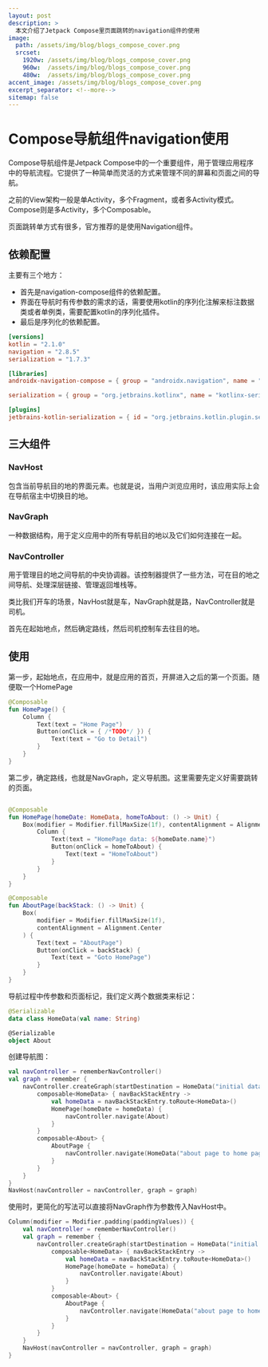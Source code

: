 ```yaml
---
layout: post
description: > 
  本文介绍了Jetpack Compose里页面跳转的navigation组件的使用
image: 
  path: /assets/img/blog/blogs_compose_cover.png
  srcset: 
    1920w: /assets/img/blog/blogs_compose_cover.png
    960w:  /assets/img/blog/blogs_compose_cover.png
    480w:  /assets/img/blog/blogs_compose_cover.png
accent_image: /assets/img/blog/blogs_compose_cover.png
excerpt_separator: <!--more-->
sitemap: false
---
```

# Compose导航组件navigation使用
Compose导航组件是Jetpack Compose中的一个重要组件，用于管理应用程序中的导航流程。它提供了一种简单而灵活的方式来管理不同的屏幕和页面之间的导航。

之前的View架构一般是单Activity，多个Fragment，或者多Activity模式。Compose则是多Activity，多个Composable。

页面跳转单方式有很多，官方推荐的是使用Navigation组件。

## 依赖配置
主要有三个地方：
* 首先是navigation-compose组件的依赖配置。
* 界面在导航时有传参数的需求的话，需要使用kotlin的序列化注解来标注数据类或者单例类，需要配置kotlin的序列化插件。
* 最后是序列化的依赖配置。

```toml
[versions]
kotlin = "2.1.0"
navigation = "2.8.5"
serialization = "1.7.3"

[libraries]
androidx-navigation-compose = { group = "androidx.navigation", name = "navigation-compose", version.ref = "navigation" }

serialization = { group = "org.jetbrains.kotlinx", name = "kotlinx-serialization-json", version = "serialization"}

[plugins]
jetbrains-kotlin-serialization = { id = "org.jetbrains.kotlin.plugin.serialization", version.ref = "kotlin" }
```

## 三大组件

### NavHost

包含当前导航目的地的界面元素。也就是说，当用户浏览应用时，该应用实际上会在导航宿主中切换目的地。

### NavGraph
一种数据结构，用于定义应用中的所有导航目的地以及它们如何连接在一起。

### NavController

用于管理目的地之间导航的中央协调器。该控制器提供了一些方法，可在目的地之间导航、处理深层链接、管理返回堆栈等。

类比我们开车的场景，NavHost就是车，NavGraph就是路，NavController就是司机。

首先在起始地点，然后确定路线，然后司机控制车去往目的地。

## 使用
第一步，起始地点，在应用中，就是应用的首页，开屏进入之后的第一个页面。随便取一个HomePage

```kotlin
@Composable
fun HomePage() {
    Column {
        Text(text = "Home Page")
        Button(onClick = { /*TODO*/ }) {
            Text(text = "Go to Detail")
        }
    }
}
```

第二步，确定路线，也就是NavGraph，定义导航图。这里需要先定义好需要跳转的页面。

```kotlin

@Composable
fun HomePage(homeDate: HomeData, homeToAbout: () -> Unit) {
    Box(modifier = Modifier.fillMaxSize(1f), contentAlignment = Alignment.Center) {
        Column {
            Text(text = "HomePage data: ${homeDate.name}")
            Button(onClick = homeToAbout) {
                Text(text = "HomeToAbout")
            }
        }
    }
}

@Composable
fun AboutPage(backStack: () -> Unit) {
    Box(
        modifier = Modifier.fillMaxSize(1f),
        contentAlignment = Alignment.Center
    ) {
        Text(text = "AboutPage")
        Button(onClick = backStack) {
            Text(text = "Goto HomePage")
        }
    }
}
```

导航过程中传参数和页面标记，我们定义两个数据类来标记：

```kotlin
@Serializable
data class HomeData(val name: String)

@Serializable
object About
```

创建导航图：

```kotlin
val navController = rememberNavController()
val graph = remember {
    navController.createGraph(startDestination = HomeData("initial data")) {
        composable<HomeData> { navBackStackEntry ->
            val homeData = navBackStackEntry.toRoute<HomeData>()
            HomePage(homeDate = homeData) {
                navController.navigate(About)
            }
        }
        composable<About> {
            AboutPage {
                navController.navigate(HomeData("about page to home page"))
            }
        }
    }
}
NavHost(navController = navController, graph = graph)
```

使用时，更简化的写法可以直接将NavGraph作为参数传入NavHost中。

```kotlin
Column(modifier = Modifier.padding(paddingValues)) {
    val navController = rememberNavController()
    val graph = remember {
        navController.createGraph(startDestination = HomeData("initial data")) {
            composable<HomeData> { navBackStackEntry ->
                val homeData = navBackStackEntry.toRoute<HomeData>()
                HomePage(homeDate = homeData) {
                    navController.navigate(About)
                }
            }
            composable<About> {
                AboutPage {
                    navController.navigate(HomeData("about page to home page"))
                }
            }
        }
    }
    NavHost(navController = navController, graph = graph)
}
```